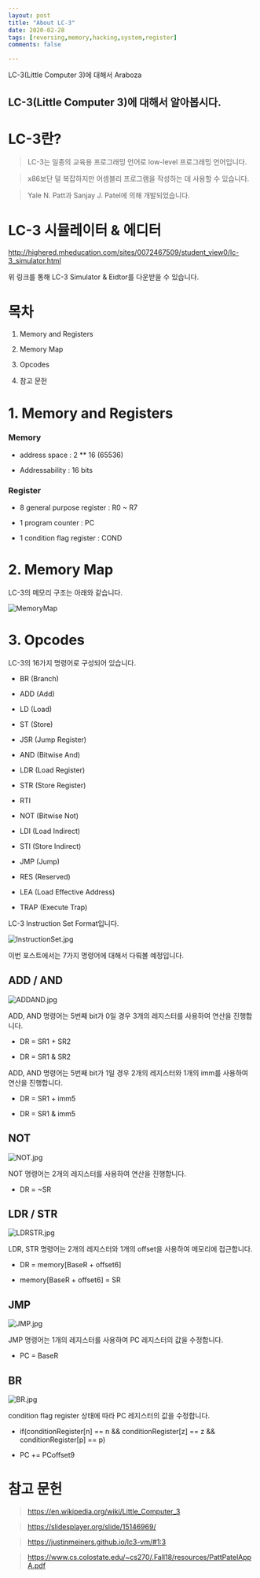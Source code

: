 ```yaml
---
layout: post
title: "About LC-3"
date: 2020-02-28   
tags: [reversing,memory,hacking,system,register]
comments: false

---
```


LC-3(Little Computer 3)에 대해서 Araboza







## LC-3(Little Computer 3)에 대해서 알아봅시다.






# LC-3란?






> LC-3는 일종의 교육용 프로그래밍 언어로 low-level 프로그래밍 언어입니다.



> x86보단 덜 복잡하지만 어셈블리 프로그램을 작성하는 데 사용할 수 있습니다.



> Yale N. Patt과 Sanjay J. Patel에 의해 개발되었습니다.




# LC-3 시뮬레이터 & 에디터






http://highered.mheducation.com/sites/0072467509/student_view0/lc-3_simulator.html



위 링크를 통해 LC-3 Simulator & Eidtor를 다운받을 수 있습니다.






# 목차






1. Memory and Registers



2. Memory Map



3. Opcodes

 

4. 참고 문헌






# 1. Memory and Registers




### Memory



- address space : 2 ** 16 (65536)

- Addressability : 16 bits



### Register



- 8 general purpose register : R0 ~ R7

- 1 program counter : PC

- 1 condition flag register : COND




# 2. Memory Map




LC-3의 메모리 구조는 아래와 같습니다.



![MemoryMap](/_posts/img/MemoryMap.jpg)




# 3. Opcodes





LC-3의 16가지 명령어로 구성되어 있습니다.



- BR (Branch)

- ADD (Add)

- LD (Load)

- ST (Store)

- JSR (Jump Register)

- AND (Bitwise And)

- LDR (Load Register)

- STR (Store Register)

- RTI 

- NOT (Bitwise Not)

- LDI (Load Indirect)

- STI (Store Indirect)

- JMP (Jump)

- RES (Reserved)

- LEA (Load Effective Address)

- TRAP (Execute Trap)



LC-3 Instruction Set Format입니다.



![InstructionSet.jpg](/_posts/img/InstructionSet.jpg)



이번 포스트에서는 7가지 명령어에 대해서  다뤄볼 예정입니다.



## ADD / AND 




![ADDAND.jpg](/_posts/img/ADDAND.jpg)



ADD, AND 명령어는 5번째 bit가 0일 경우 3개의 레지스터를 사용하여 연산을 진행합니다.



- DR = SR1 + SR2

- DR = SR1 & SR2



ADD, AND 명령어는 5번째 bit가 1일 경우 2개의 레지스터와 1개의 imm를 사용하여 연산을 진행합니다.



- DR = SR1 + imm5

- DR = SR1 & imm5





## NOT



![NOT.jpg](/_posts/img/NOT.jpg)



NOT 명령어는 2개의 레지스터를 사용하여 연산을 진행합니다.



- DR = ~SR



## LDR / STR




![LDRSTR.jpg](/_posts/img/LDRSTR.jpg)



LDR, STR 명령어는 2개의 레지스터와 1개의 offset을 사용하여 메모리에 접근합니다.



- DR = memory[BaseR + offset6]

- memory[BaseR + offset6] = SR





## JMP





![JMP.jpg](/_posts/img/JMP.jpg)



JMP 명령어는 1개의 레지스터를 사용하여 PC 레지스터의 값을 수정합니다.



- PC = BaseR




## BR





![BR.jpg](/_posts/img/BR.jpg)



condition flag register 상태에 따라 PC 레지스터의 값을 수정합니다.



- if(conditionRegister[n] == n &&  conditionRegister[z] == z && conditionRegister[p] == p)

-   PC += PCoffset9




# 참고 문헌




> https://en.wikipedia.org/wiki/Little_Computer_3



> https://slidesplayer.org/slide/15146969/



> https://justinmeiners.github.io/lc3-vm/#1:3



> https://www.cs.colostate.edu/~cs270/.Fall18/resources/PattPatelAppA.pdf
